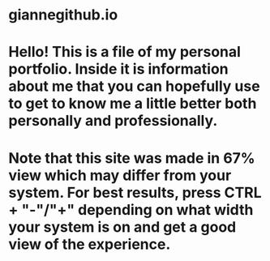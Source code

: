 # giannegithub.io

# Hello! This is a file of my personal portfolio. Inside it is information about me that you can hopefully use to get to know me a little better both personally and professionally.

# Note that this site was made in 67% view which may differ from your system. For best results, press CTRL + "-"/"+" depending on what width your system is on and get a good view of the experience.
